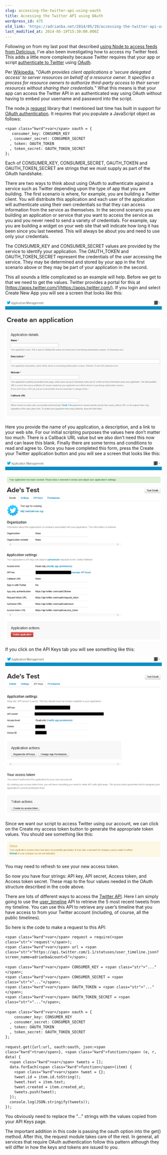 ```yaml
---
slug: accessing-the-twitter-api-using-oauth
title: Accessing the Twitter API using OAuth
wordpress_id: 475
old_link: 'https://adrianba.net/2014/05/19/accessing-the-twitter-api-using-oauth/'
last_modified_at: 2014-05-19T15:30:00.000Z
---
```


Following on from my last post that described [using Node to access feeds from Delicious](/2014/05/16/node-and-delicious), I’ve also been investigating how to access my Twitter feed. This adds a little more complexity because Twitter requires that your app or script [authenticate to Twitter](https://dev.twitter.com/docs/auth) using [OAuth](http://oauth.net/).

Per [Wikipedia](http://en.wikipedia.org/wiki/OAuth), "_OAuth provides client applications a 'secure delegated access' to server resources on behalf of a resource owner. It specifies a process for resource owners to authorize third-party access to their server resources without sharing their credentials._" What this means is that your app can access the Twitter API in an authenticated way using OAuth without having to embed your username and password into the script.

The node.js [request](https://www.npmjs.org/package/request) library that I mentioned last time has built in support for [OAuth authentication](https://github.com/mikeal/request#oauth-signing). It requires that you populate a JavaScript object as follows:

    
    <span class="kwrd">var</span> oauth = {
       consumer_key: CONSUMER_KEY
      , consumer_secret: CONSUMER_SECRET
      , token: OAUTH_TOKEN
      , token_secret: OAUTH_TOKEN_SECRET
    };


Each of CONSUMER_KEY, CONSUMER_SECRET, OAUTH_TOKEN and OAUTH_TOKEN_SECRET are strings that we must supply as part of the OAuth handshake.

There are two ways to think about using OAuth to authenticate against a service such as Twitter depending upon the type of app that you are building. The first scenario is where, for example, you are building a Twitter client. You will distribute this application and each user of the application will authenticate using their own credentials so that they can access information from the service as themselves. In the second scenario you are building an application or service that you want to access the service as you and you never need to send a variety of credentials. For example, say you are building a widget on your web site that will indicate how long it has been since you last tweeted. This will always be about you and need to use only your credentials.

The CONSUMER_KEY and CONSUMER_SECRET values are provided by the service to identify your application. The OAUTH_TOKEN and OAUTH_TOKEN_SECRET represent the credentials of the user accessing the service. They may be determined and stored by your app in the first scenario above or they may be part of your application in the second.

This all sounds a little complicated so an example will help. Before we get to that we need to get the values. Twitter provides a portal for this at [https://apps.twitter.com/](https://apps.twitter.com/). If you login and select Create New App you will see a screen that looks like this:

[![image](/assets/uploads/2014/05/img475-1.png)](/assets/uploads/2014/05/img475-1.png)

Here you provide the name of you application, a description, and a link to your web site. For our initial scripting purposes the values here don’t matter too much. There is a Callback URL value but we also don’t need this now and can leave this blank. Finally there are some terms and conditions to read and agree to. Once you have completed this form, press the Create your Twitter application button and you will see a screen that looks like this:

[![image](/assets/uploads/2014/05/img475-2.png)](/assets/uploads/2014/05/img475-2.png)

If you click on the API Keys tab you will see something like this:

[![image](/assets/uploads/2014/05/img475-3.png)](/assets/uploads/2014/05/img475-3.png)

Since we want our script to access Twitter using our account, we can click on the Create my access token button to generate the appropriate token values. You should see something like this:

[![image](/assets/uploads/2014/05/img475-4.png)](/assets/uploads/2014/05/img475-4.png)

You may need to refresh to see your new access token.

So now you have four strings: API key, API secret, Access token, and Access token secret. These map to the four values needed in the OAuth structure described in the code above.

There are lots of different ways to access the [Twitter API](https://dev.twitter.com/docs/api/1.1). Here I am simply going to use the [user_timeline](https://dev.twitter.com/docs/api/1.1/get/statuses/user_timeline) API to retrieve the 5 most recent tweets from my timeline. You can use this API to retrieve any user’s timeline that you have access to from your Twitter account (including, of course, all the public timelines).

So here is the code to make a request to this API:

    
    <span class="kwrd">var</span> request = require(<span class="str">'request'</span>);
    <span class="kwrd">var</span> url = <span class="str">"https://api.twitter.com/1.1/statuses/user_timeline.json?screen_name=adrianba&count=5"</span>;
    
    <span class="kwrd">var</span> CONSUMER_KEY = <span class="str">"..."</span>;
    <span class="kwrd">var</span> CONSUMER_SECRET = <span class="str">"..."</span>;
    <span class="kwrd">var</span> OAUTH_TOKEN = <span class="str">"..."</span>;
    <span class="kwrd">var</span> OAUTH_TOKEN_SECRET = <span class="str">"..."</span>;
    
    <span class="kwrd">var</span> oauth = {
        consumer_key: CONSUMER_KEY
      , consumer_secret: CONSUMER_SECRET
      , token: OAUTH_TOKEN
      , token_secret: OAUTH_TOKEN_SECRET
    };
    
    request.get({url:url, oauth:oauth, json:<span class="kwrd">true</span>}, <span class="kwrd">function</span> (e, r, data) {
      <span class="kwrd">var</span> tweets = [];
      data.forEach(<span class="kwrd">function</span>(item) {
        <span class="kwrd">var</span> tweet = {};
        tweet.id = item.id.toString();
        tweet.text = item.text;
        tweet.created = item.created_at;
        tweets.push(tweet);
      });
      console.log(JSON.stringify(tweets));
    });


You obviously need to replace the "..." strings with the values copied from your API Keys page.

The important addition in this code is passing the oauth option into the get() method. After this, the request module takes care of the rest. In general, all services that require OAuth authentication follow this pattern although they will differ in how the keys and tokens are issued to you.
